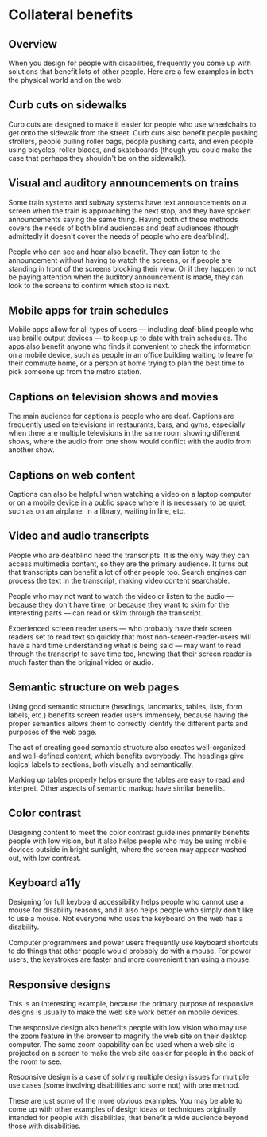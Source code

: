 # Collateral benefits

## Overview

When you design for people with disabilities, frequently you come up with solutions that benefit lots of other people. Here are a few examples in both the physical world and on the web:

## Curb cuts on sidewalks

Curb cuts are designed to make it easier for people who use wheelchairs to get onto the sidewalk from the street. Curb cuts also benefit people pushing strollers, people pulling roller bags, people pushing carts, and even people using bicycles, roller blades, and skateboards (though you could make the case that perhaps they shouldn't be on the sidewalk!).

## Visual and auditory announcements on trains

Some train systems and subway systems have text announcements on a screen when the train is approaching the next stop, and they have spoken announcements saying the same thing. Having both of these methods covers the needs of both blind audiences and deaf audiences (though admittedly it doesn't cover the needs of people who are deafblind).

People who can see and hear also benefit. They can listen to the announcement without having to watch the screens, or if people are standing in front of the screens blocking their view. Or if they happen to not be paying attention when the auditory announcement is made, they can look to the screens to confirm which stop is next.

## Mobile apps for train schedules

Mobile apps allow for all types of users — including deaf-blind people who use braille output devices — to keep up to date with train schedules. The apps also benefit anyone who finds it convenient to check the information on a mobile device, such as people in an office building waiting to leave for their commute home, or a person at home trying to plan the best time to pick someone up from the metro station.

## Captions on television shows and movies

The main audience for captions is people who are deaf. Captions are frequently used on televisions in restaurants, bars, and gyms, especially when there are multiple televisions in the same room showing different shows, where the audio from one show would conflict with the audio from another show.

## Captions on web content

Captions can also be helpful when watching a video on a laptop computer or on a mobile device in a public space where it is necessary to be quiet, such as on an airplane, in a library, waiting in line, etc.

## Video and audio transcripts

People who are deafblind need the transcripts. It is the only way they can access multimedia content, so they are the primary audience. It turns out that transcripts can benefit a lot of other people too. Search engines can process the text in the transcript, making video content searchable.

People who may not want to watch the video or listen to the audio — because they don't have time, or because they want to skim for the interesting parts — can read or skim through the transcript.

Experienced screen reader users — who probably have their screen readers set to read text so quickly that most non-screen-reader-users will have a hard time understanding what is being said — may want to read through the transcript to save time too, knowing that their screen reader is much faster than the original video or audio.

## Semantic structure on web pages

Using good semantic structure (headings, landmarks, tables, lists, form labels, etc.) benefits screen reader users immensely, because having the proper semantics allows them to correctly identify the different parts and purposes of the web page.

The act of creating good semantic structure also creates well-organized and well-defined content, which benefits everybody. The headings give logical labels to sections, both visually and semantically.

Marking up tables properly helps ensure the tables are easy to read and interpret. Other aspects of semantic markup have similar benefits.

## Color contrast

Designing content to meet the color contrast guidelines primarily benefits people with low vision, but it also helps people who may be using mobile devices outside in bright sunlight, where the screen may appear washed out, with low contrast.

## Keyboard a11y

Designing for full keyboard accessibility helps people who cannot use a mouse for disability reasons, and it also helps people who simply don't like to use a mouse. Not everyone who uses the keyboard on the web has a disability.

Computer programmers and power users frequently use keyboard shortcuts to do things that other people would probably do with a mouse. For power users, the keystrokes are faster and more convenient than using a mouse.

## Responsive designs

This is an interesting example, because the primary purpose of responsive designs is usually to make the web site work better on mobile devices.

The responsive design also benefits people with low vision who may use the zoom feature in the browser to magnify the web site on their desktop computer. The same zoom capability can be used when a web site is projected on a screen to make the web site easier for people in the back of the room to see.

Responsive design is a case of solving multiple design issues for multiple use cases (some involving disabilities and some not) with one method.


These are just some of the more obvious examples. You may be able to come up with other examples of design ideas or techniques originally intended for people with disabilities, that benefit a wide audience beyond those with disabilities.